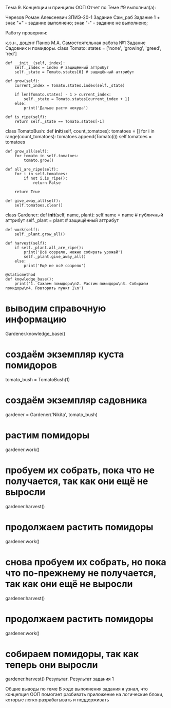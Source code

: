 Тема 9. Концепции и принципы ООП
Отчет по Теме #9 выполнил(а):

Черезов Роман Алексеевич
ЗПИЭ-20-1
Задание	Сам_раб
Задание 1	+
знак "+" - задание выполнено; знак "-" - задание не выполнено;

Работу проверили:

к.э.н., доцент Панов М.А.
Самостоятельная работа №1
Задание Садовник и помидоры.
class Tomato:
    states = ['none', 'growing', 'greed', 'red']

    def __init__(self, index):
        self._index = index # защищённый аттрибут
        self._state = Tomato.states[0] # защищённый аттрибут

    def grow(self):
        current_index = Tomato.states.index(self._state)

        if len(Tomato.states) - 1 > current_index:
            self._state = Tomato.states[current_index + 1]
        else:
            print('Дальше расти некуда')

    def is_ripe(self):
        return self._state == Tomato.states[-1]

class TomatoBush:
    def __init__(self, count_tomatoes):
        tomatoes = []
        for i in range(count_tomatoes):
            tomatoes.append(Tomato(i))
        self.tomatoes = tomatoes

    def grow_all(self):
        for tomato in self.tomatoes:
            tomato.grow()

    def all_are_ripe(self):
        for i in self.tomatoes:
            if not i.is_ripe():
                return False

        return True

    def give_away_all(self):
        self.tomatoes.clear()

class Gardener:
    def __init__(self, name, plant):
        self.name = name # публичный аттрибут
        self._plant = plant # защищённый аттрибут

    def work(self):
        self._plant.grow_all()

    def harvest(self):
        if self._plant.all_are_ripe():
            print('Всё созрело, можно собирать урожай')
            self._plant.give_away_all()
        else:
            print('Ещё не всё созрело')

    @staticmethod
    def knowledge_base():
        print('1. Сажаем помидоры\n2. Растим помидоры\n3. Собираем помидоры\n4. Повторить пункт 1\n')

# выводим справочную информацию
Gardener.knowledge_base()
# создаём экземпляр куста помидоров
tomato_bush = TomatoBush(1)
# создаём экземпляр садовника
gardener = Gardener('Nikita', tomato_bush)
# растим помидоры
gardener.work()
# пробуем их собрать, пока что не получается, так как они ещё не выросли
gardener.harvest()
# продолжаем растить помидоры
gardener.work()
# снова пробуем их собрать, но пока что по-прежнему не получается, так как они ещё не выросли
gardener.harvest()
# продолжаем растить помидоры
gardener.work()
# собираем помидоры, так как теперь они выросли
gardener.harvest()
Результат.
Результат задания 1

Общие выводы по теме
В ходе выполнения задания я узнал, что концепция ООП помогает разбивать приложение на логические блоки, которые легко разрабатывать и поддерживать
